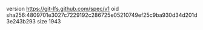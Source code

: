 version https://git-lfs.github.com/spec/v1
oid sha256:4809701e3027c7229192c286725e05210749ef25c9ba930d34d201d3e243b293
size 1943
